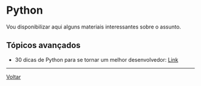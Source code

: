 # Python

Vou disponibilizar aqui alguns materiais interessantes sobre o assunto.

## Tópicos avançados

* 30 dicas de Python para se tornar um melhor desenvolvedor: [Link](https://medium.com/pythonland/30-python-language-tricks-that-will-make-you-a-better-coder-f08f811a7b0f)

---

[Voltar](https://victor0machado.github.io/)

